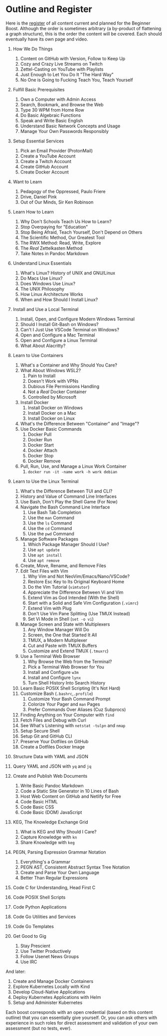 # Outline and Register

Here is the [register] of all content current and planned for the Beginner
Boost. Although the order is sometimes arbitrary (a by-product of
flattening a graph structure), this is the order the content will be
covered. Each should eventually have its own page and video.

[register]: /term/register

1. How We Do Things 
   1. Content on GitHub with Version, Follow to Keep Up
   1. Cozy and Crazy Live Streams on Twitch
   1. Zettel-Casting on YouTube with Playlists
   1. Just Enough to Let You Do It "The Hard Way"
   1. No One is Going to Fucking Teach You, Teach Yourself
1. Fulfill Basic Prerequisites
   1. Own a Computer with Admin Access
   1. Search, Bookmark, and Browse the Web
   1. Type 30 WPM from Home Row
   1. Do Basic Algebraic Functions
   1. Speak and Write Basic English
   1. Understand Basic Network Concepts and Usage
   1. Manage Your Own Passwords Responsibly
1. Setup Essential Services
   1. Pick an Email Provider (ProtonMail)
   1. Create a YouTube Account
   1. Create a Twitch Account
   1. Create GitHub Account
   2. Create Docker Account
1. Want to Learn
   1. Pedagogy of the Oppressed, Paulo Friere
   1. Drive, Daniel Pink 
   1. Out of Our Minds, Sir Ken Robinson
1. Learn How to Learn
   1. Why Don't Schools Teach Us How to Learn?
   1. Stop Overpaying for "Education"
   1. Stop Being Afraid, Teach Yourself, Don't Depend on Others
   1. The Scientific Method, Our Greatest Tool
   1. The RWX Method: Read, Write, Explore
   1. The *Real* Zettelkasten Method
   1. Take Notes in Pandoc Markdown
1. Understand Linux Essentials
   1. What's Linux? History of UNIX and GNU/Linux
   1. Do Macs Use Linux?
   1. Does Windows Use Linux?
   1. The UNIX Philosophy
   1. How Linux Architecture Works
   1. When and How Should I Install Linux?
1. Install and Use a Local Terminal
   1. Install, Open, and Configure Modern Windows Terminal
   1. Should I Install Git-Bash on Windows?
   1. Can't I Just Use VSCode Terminal on Windows?
   1. Open and Configure a Mac Terminal
   1. Open and Configure a Linux Terminal 
   1. What About Alacritty?
1. Learn to Use Containers
   1. What's a Container and Why Should You Care?
   1. What About Windows WSL2?
      1. Pain to Install
      1. Doesn't Work with VPNs
      1. Dubious File Permissions Handling
      1. Not a *Real* Docker Container
      1. Controlled by Microsoft
   1. Install Docker
      1. Install Docker on Windows
      1. Install Docker on a Mac
      1. Install Docker on Linux
   1. What's the Difference Between "Container" and "Image"?
   1. Use Docker Basic Commands
      1. Docker Pull
      1. Docker Run
      1. Docker Start
      1. Docker Attach
      1. Docker Stop
      1. Docker Remove
   1. Pull, Run, Use, and Manage a Linux Work Container
      1. `docker run -it -name work -h work debian`
1. Learn to Use the Linux Terminal
   1. What's the Difference Between TUI and CLI?
   1. History and Value of Command Line Interfaces
   1. Use Bash, Don't Play the Shell Game (For Now)
   1. Navigate the Bash Command Line Interface
      1. Use Bash Tab Completion
      1. Use the `man` Command
      1. Use the `ls` Command
      1. Use the `cd` Command
      1. Use the `pwd` Command
   1. Manage Software Packages
      1. Which Package Manager Should I Use?
      1. Use `apt update` 
      1. Use `apt install` 
      1. Use `apt remove` 
   1. Create, Move, Rename, and Remove Files
   1. Edit Text Files with Vim
      1. Why Vim and Not NeoVim/Emacs/Nano/VSCode?
      1. Restore Esc Key to Its Original Keyboard Home
      1. Do the Vim Tutorial (`vimtutor`)
      1. Appreciate the Difference Between Vi and Vim
      1. Extend Vim as God Intended (With the Shell)
      1. Start with a Solid and Safe Vim Configuration (`.vimrc`)
      1. Extend Vim with Plug
      1. Don't Use Vim Pane Splitting (Use TMUX Instead)
      1. Set Vi Mode in Shell (`set -o vi`)
   1. Manage Screen and State with Multiplexers
      1. Any Window Manager Will Do
      1. Screen, the One that Started It All
      1. TMUX, a Modern Multiplexer
      1. Cut and Paste with TMUX Buffers 
      1. Customize and Extend TMUX (`.tmuxrc`)
   1. Use a Terminal Web Browser
      1. Why Browse the Web from the Terminal?
      1. Pick a Terminal Web Browser for You
      1. Install and Configure `w3m`
      1. Install and Configure `lynx`
      1. Turn Shell History Into Search History
   1. Learn Basic POSIX Shell Scripting (It's Not Hard)
   1. Customize Bash (`.bashrc`,`.profile`) 
      1. Customize Your Bash Command Prompt
      1. Colorize Your Pager and `man` Pages
      1. Prefer Commands Over Aliases (Cuz Subprocs)
   1. Finding Anything on Your Computer with `find` 
   1. Fetch Files and Debug with Curl
   1. See What's Listening with `netstat -tulpn` and `nmap`
   1. Setup Secure Shell
   1. Setup Git and GitHub CLI
   1. Preserve Your Dotfiles on GitHub
   1. Create a Dotfiles Docker Image

1. Structure Data with YAML and JSON
1. Query YAML and JSON with `yq` and `jq`
1. Create and Publish Web Documents
   1. Write Basic Pandoc Markdown
   1. Code a Static Site Generator in 10 Lines of Bash
   1. Host Web Content on GitHub and Netlify for Free
   1. Code Basic HTML
   1. Code Basic CSS
   1. Code Basic (DOM) JavaScript
1. KEG, The Knowledge Exchange Grid
   1. What is KEG and Why Should I Care?
   1. Capture Knowledge with `kn`
   1. Share Knowledge with `keg`
1. PEGN, Parsing Expression Grammar Notation
   1. Everything's a Grammar
   1. PEGN AST, Consistent Abstract Syntax Tree Notation
   1. Create and Parse Your Own Language
   1. Better Than Regular Expressions

1. Code C for Understanding, Head First C
1. Code POSIX Shell Scripts
1. Code Python Applications

1. Code Go Utilities and Services

1. Code Go Templates

1. Get Good to Gig
   1. Stay Prescient
   1. Use Twitter Productively
   1. Follow Usenet News Groups
   1. Use IRC 

And later:


1. Create and Manage Docker Containers
1. Explore Kubernetes Locally with Kind
1. Develop Cloud-Native Applications
1. Deploy Kubernetes Applications with Helm
1. Setup and Administer Kubernetes

Each boost corresponds with an open credential (based on this content
outline) that you can essentially give yourself. Or, you can ask others
with experience in such roles for direct assessment and validation of
your own assessment (but no tests, ever).

